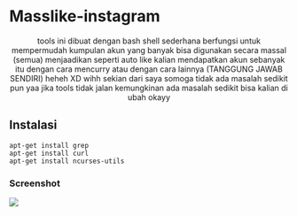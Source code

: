 # Masslike-instagram
 <p align="center">tools ini dibuat dengan bash shell sederhana berfungsi untuk mempermudah kumpulan akun yang banyak bisa digunakan secara massal (semua)
  menjaadikan seperti auto like kalian mendapatkan akun sebanyak itu dengan cara mencurry atau dengan cara lainnya (TANGGUNG JAWAB SENDIRI) heheh XD wihh sekian dari saya somoga tidak ada masalah sedikit pun yaa jika tools tidak jalan kemungkinan ada masalah sedikit bisa kalian di ubah okayy </p>


## Instalasi
```Shell
apt-get install grep 
apt-get install curl
apt-get install ncurses-utils
```
### Screenshot
<img src="https://raw.githubusercontent.com/widhisec/MassLike_Instagram/master/foto/autolike.png"/>
